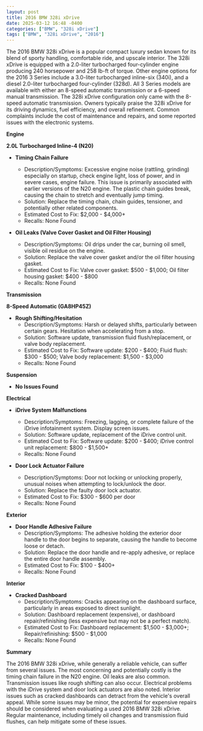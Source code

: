 ```yaml
---
layout: post
title: 2016 BMW 328i xDrive
date: 2025-03-12 16:48 -0400
categories: ["BMW", "328i xDrive"]
tags: ["BMW", "328i xDrive", "2016"]
---
```

The 2016 BMW 328i xDrive is a popular compact luxury sedan known for its blend of sporty handling, comfortable ride, and upscale interior. The 328i xDrive is equipped with a 2.0-liter turbocharged four-cylinder engine producing 240 horsepower and 258 lb-ft of torque. Other engine options for the 2016 3 Series include a 3.0-liter turbocharged inline-six (340i), and a diesel 2.0-liter turbocharged four-cylinder (328d). All 3 Series models are available with either an 8-speed automatic transmission or a 6-speed manual transmission. The 328i xDrive configuration only came with the 8-speed automatic transmission. Owners typically praise the 328i xDrive for its driving dynamics, fuel efficiency, and overall refinement. Common complaints include the cost of maintenance and repairs, and some reported issues with the electronic systems.

**Engine**

**2.0L Turbocharged Inline-4 (N20)**

*   **Timing Chain Failure**
    *   Description/Symptoms: Excessive engine noise (rattling, grinding) especially on startup, check engine light, loss of power, and in severe cases, engine failure. This issue is primarily associated with earlier versions of the N20 engine. The plastic chain guides break, causing the chain to stretch and eventually jump timing.
    *   Solution: Replace the timing chain, chain guides, tensioner, and potentially other related components.
    *   Estimated Cost to Fix: $2,000 - $4,000+
    *   Recalls: None Found

*   **Oil Leaks (Valve Cover Gasket and Oil Filter Housing)**
    *   Description/Symptoms: Oil drips under the car, burning oil smell, visible oil residue on the engine.
    *   Solution: Replace the valve cover gasket and/or the oil filter housing gasket.
    *   Estimated Cost to Fix: Valve cover gasket: $500 - $1,000; Oil filter housing gasket: $400 - $800
    *   Recalls: None Found

**Transmission**

**8-Speed Automatic (GA8HP45Z)**

*   **Rough Shifting/Hesitation**
    *   Description/Symptoms: Harsh or delayed shifts, particularly between certain gears. Hesitation when accelerating from a stop.
    *   Solution: Software update, transmission fluid flush/replacement, or valve body replacement.
    *   Estimated Cost to Fix: Software update: $200 - $400; Fluid flush: $300 - $500; Valve body replacement: $1,500 - $3,000
    *   Recalls: None Found

**Suspension**

*   **No Issues Found**

**Electrical**

*   **iDrive System Malfunctions**
    *   Description/Symptoms: Freezing, lagging, or complete failure of the iDrive infotainment system. Display screen issues.
    *   Solution: Software update, replacement of the iDrive control unit.
    *   Estimated Cost to Fix: Software update: $200 - $400; iDrive control unit replacement: $800 - $1,500+
    *   Recalls: None Found

*   **Door Lock Actuator Failure**
    *   Description/Symptoms: Door not locking or unlocking properly, unusual noises when attempting to lock/unlock the door.
    *   Solution: Replace the faulty door lock actuator.
    *   Estimated Cost to Fix: $300 - $600 per door
    *   Recalls: None Found

**Exterior**

*   **Door Handle Adhesive Failure**
    *   Description/Symptoms: The adhesive holding the exterior door handle to the door begins to separate, causing the handle to become loose or detach.
    *   Solution: Replace the door handle and re-apply adhesive, or replace the entire door handle assembly.
    *   Estimated Cost to Fix: $100 - $400+
    *   Recalls: None Found

**Interior**

*   **Cracked Dashboard**
    *   Description/Symptoms: Cracks appearing on the dashboard surface, particularly in areas exposed to direct sunlight.
    *   Solution: Dashboard replacement (expensive), or dashboard repair/refinishing (less expensive but may not be a perfect match).
    *   Estimated Cost to Fix: Dashboard replacement: $1,500 - $3,000+; Repair/refinishing: $500 - $1,000
    *   Recalls: None Found

**Summary**

The 2016 BMW 328i xDrive, while generally a reliable vehicle, can suffer from several issues. The most concerning and potentially costly is the timing chain failure in the N20 engine. Oil leaks are also common. Transmission issues like rough shifting can also occur. Electrical problems with the iDrive system and door lock actuators are also noted. Interior issues such as cracked dashboards can detract from the vehicle's overall appeal. While some issues may be minor, the potential for expensive repairs should be considered when evaluating a used 2016 BMW 328i xDrive. Regular maintenance, including timely oil changes and transmission fluid flushes, can help mitigate some of these issues.

